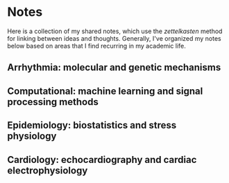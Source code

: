
# Notes

Here is a collection of my shared notes, which use the *zettelkasten* method for linking between ideas and thoughts. Generally, I've organized my notes below based on areas that I find recurring in my academic life.

## Arrhythmia: molecular and genetic mechanisms 

## Computational: machine learning and signal processing methods 

## Epidemiology: biostatistics and stress physiology

## Cardiology: echocardiography and cardiac electrophysiology
